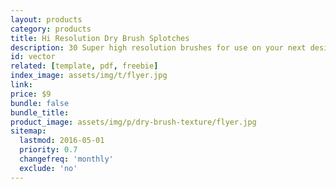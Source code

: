 ```yaml
---
layout: products
category: products
title: Hi Resolution Dry Brush Splotches
description: 30 Super high resolution brushes for use on your next design. It's available as Adobe Photoshop brush sets, vector EPS and SVG as well as Adobe Illustrator files.
id: vector
related: [template, pdf, freebie]
index_image: assets/img/t/flyer.jpg
link:
price: $9
bundle: false
bundle_title:
product_image: assets/img/p/dry-brush-texture/flyer.jpg
sitemap:
  lastmod: 2016-05-01
  priority: 0.7
  changefreq: 'monthly'
  exclude: 'no'
---
```

